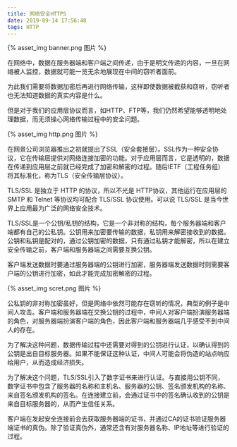 ```yaml
---
title: 网络安全HTTPS
date: 2019-09-14 17:56:48
tags: HTTP
---
```


{% asset_img banner.png 图片 %}

<!-- more -->

在网络中，数据在服务器端和客户端之间传递，由于是明文传递的内容，一旦在网络被人监控，数据就可能一览无余地展现在中间的窃听者面前。



为此我们需要将数据加密后再进行网络传输，这样即使数据被截获和窃听，窃听者也无法知道数据的真实内容是什么。



但是对于我们的应用层协议而言，如HTTP、FTP等，我们仍然希望能够透明地处理数据，而无须操心网络传输过程中的安全问题。

{% asset_img http.png 图片 %}




在网景公司浏览器推出之初就提出了SSL（安全套接层）。SSL作为一种安全协议，它在传输层提供对网络连接加密的功能。对于应用层而言，它是透明的，数据在传递到应用层之前就已经完成了加密和解密的过程。随后IETF（工程任务组）将其标准化，称为TLS（安全传输层协议）。



TLS/SSL 是独立于 HTTP 的协议，所以不光是 HTTP协议，其他运行在应用层的 SMTP 和 Telnet 等协议均可配合 TLS/SSL 协议使用。可以说 TLS/SSL 是当今世界上应用最为广泛的网络安全技术。



TLS/SSL是一个公钥/私钥的结构，它是一个非对称的结构，每个服务器端和客户端都有自己的公私钥。公钥用来加密要传输的数据，私钥用来解密接收到的数据。公钥和私钥是配对的，通过公钥加密的数据，只有通过私钥才能解密，所以在建立安全传输之前，客户端和服务器端之间需要互换公钥。



客户端发送数据时要通过服务器端的公钥进行加密，服务器端发送数据时则需要客户端的公钥进行加密，如此才能完成加密解密的过程。

{% asset_img scret.png 图片 %}





公私钥的非对称加密虽好，但是网络中依然可能存在窃听的情况，典型的例子是中间人攻击。客户端和服务器端在交换公钥的过程中，中间人对客户端扮演服务器端的角色，对服务器端扮演客户端的角色，因此客户端和服务器端几乎感受不到中间人的存在。



为了解决这种问题，数据传输过程中还需要对得到的公钥进行认证，以确认得到的公钥是出自目标服务器。如果不能保证这种认证，中间人可能会将伪造的站点响应给用户，从而造成经济损失。



为了解决这个问题，TLS/SSL引入了数字证书来进行认证。与直接用公钥不同，数字证书中包含了服务器的名称和主机名、服务器的公钥、签名颁发机构的名称、来自签名颁发机构的签名。在连接建立前，会通过证书中的签名确认收到的公钥是来自目标服务器的，从而产生信任关系。



客户端在发起安全连接前会去获取服务器端的证书，并通过CA的证书验证服务器端证书的真伪。除了验证真伪外，通常还含有对服务器名称、IP地址等进行验证的过程。
